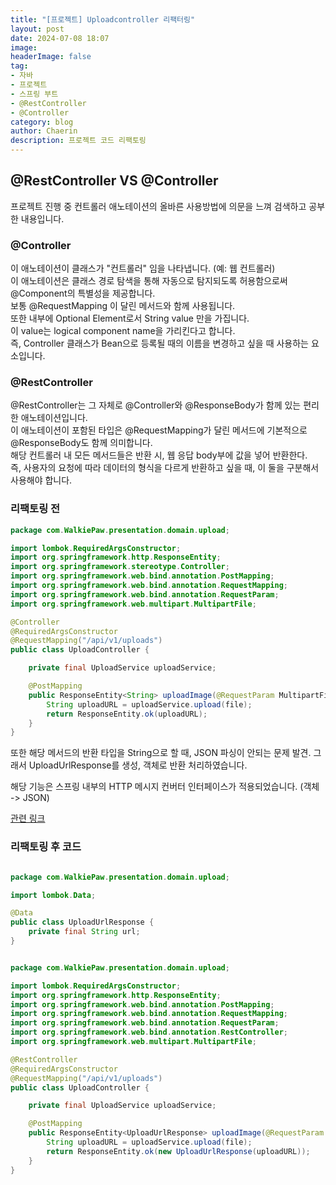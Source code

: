 ```yaml
---
title: "[프로젝트] Uploadcontroller 리팩터링"
layout: post
date: 2024-07-08 18:07
image: 
headerImage: false
tag:
- 자바
- 프로젝트
- 스프링 부트 
- @RestController
- @Controller
category: blog
author: Chaerin
description: 프로젝트 코드 리팩토링
---
```


## @RestController VS @Controller

프로젝트 진행 중 컨트롤러 애노테이션의 올바른 사용방법에 의문을 느껴 검색하고 공부한 내용입니다.

### @Controller

이 애노테이션이 클래스가 "컨트롤러" 임을 나타냅니다. (예: 웹 컨트롤러) \
이 애노테이션은 클래스 경로 탐색을 통해 자동으로 탐지되도록 허용함으로써 @Component의 특별성을 제공합니다.\
보통 @RequestMapping 이 달린 메서드와 함께 사용됩니다.\
또한 내부에 Optional Element로서 String value 만을 가집니다.\
이 value는 logical component name을 가리킨다고 합니다.\
즉, Controller 클래스가 Bean으로 등록될 때의 이름을 변경하고 싶을 때 사용하는 요소입니다.

### @RestController

@RestController는 그 자체로 @Controller와 @ResponseBody가 함께 있는 편리한 애노테이션입니다.\
이 애노테이션이 포함된 타입은 @RequestMapping가 달린 메서드에 기본적으로 @ResponseBody도 함께 의미합니다. \
해당 컨트롤러 내 모든 메서드들은 반환 시, 웹 응답 body부에 값을 넣어 반환한다. \
즉, 사용자의 요청에 따라 데이터의 형식을 다르게 반환하고 싶을 때, 이 둘을 구분해서 사용해야 합니다.

### 리팩토링 전

```java
package com.WalkiePaw.presentation.domain.upload;

import lombok.RequiredArgsConstructor;
import org.springframework.http.ResponseEntity;
import org.springframework.stereotype.Controller;
import org.springframework.web.bind.annotation.PostMapping;
import org.springframework.web.bind.annotation.RequestMapping;
import org.springframework.web.bind.annotation.RequestParam;
import org.springframework.web.multipart.MultipartFile;

@Controller
@RequiredArgsConstructor
@RequestMapping("/api/v1/uploads")
public class UploadController {

    private final UploadService uploadService;

    @PostMapping
    public ResponseEntity<String> uploadImage(@RequestParam MultipartFile file) {
        String uploadURL = uploadService.upload(file);
        return ResponseEntity.ok(uploadURL);
    }
}

```

또한 해당 메서드의 반환 타입을 String으로 할 때, JSON 파싱이 안되는 문제 발견.
그래서 UploadUrlResponse를 생성, 객체로 반환 처리하였습니다.

해당 기능은 스프링 내부의 HTTP 메시지 컨버터 인터페이스가 적용되었습니다. (객체 -> JSON) 

[관련 링크](https://velog.io/@woo00oo/HTTP-%EB%A9%94%EC%8B%9C%EC%A7%80-%EC%BB%A8%EB%B2%84%ED%84%B0)

### 리팩토링 후 코드 
```java

package com.WalkiePaw.presentation.domain.upload;

import lombok.Data;

@Data
public class UploadUrlResponse {
    private final String url;
}

````

```java

package com.WalkiePaw.presentation.domain.upload;

import lombok.RequiredArgsConstructor;
import org.springframework.http.ResponseEntity;
import org.springframework.web.bind.annotation.PostMapping;
import org.springframework.web.bind.annotation.RequestMapping;
import org.springframework.web.bind.annotation.RequestParam;
import org.springframework.web.bind.annotation.RestController;
import org.springframework.web.multipart.MultipartFile;

@RestController
@RequiredArgsConstructor
@RequestMapping("/api/v1/uploads")
public class UploadController {

    private final UploadService uploadService;

    @PostMapping
    public ResponseEntity<UploadUrlResponse> uploadImage(@RequestParam MultipartFile file) {
        String uploadURL = uploadService.upload(file);
        return ResponseEntity.ok(new UploadUrlResponse(uploadURL));
    }
}

```